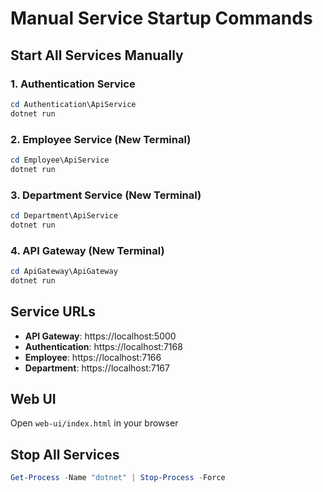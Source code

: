 # Manual Service Startup Commands

## Start All Services Manually

### 1. Authentication Service
```powershell
cd Authentication\ApiService
dotnet run
```

### 2. Employee Service (New Terminal)
```powershell
cd Employee\ApiService
dotnet run
```

### 3. Department Service (New Terminal)
```powershell
cd Department\ApiService
dotnet run
```

### 4. API Gateway (New Terminal)
```powershell
cd ApiGateway\ApiGateway
dotnet run
```

## Service URLs
- **API Gateway**: https://localhost:5000
- **Authentication**: https://localhost:7168
- **Employee**: https://localhost:7166
- **Department**: https://localhost:7167

## Web UI
Open `web-ui/index.html` in your browser

## Stop All Services
```powershell
Get-Process -Name "dotnet" | Stop-Process -Force
```
